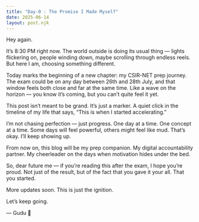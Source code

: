 ```yaml
---
title: "Day-0 : The Promise I Made Myself"
date: 2025-06-14
layout: post.njk
---
```

Hey again.

It’s 8:30 PM right now. The world outside is doing its usual thing — lights flickering on, people winding down, maybe scrolling through endless reels. But here I am, choosing something different.

Today marks the beginning of a new chapter: my CSIR-NET prep journey. The exam could be on any day between 26th and 28th July, and that window feels both close and far at the same time. Like a wave on the horizon — you know it’s coming, but you can’t quite feel it yet.

This post isn’t meant to be grand. It’s just a marker. A quiet click in the timeline of my life that says, “This is when I started accelerating.”

I’m not chasing perfection — just progress. One day at a time. One concept at a time. Some days will feel powerful, others might feel like mud. That’s okay. I’ll keep showing up.

From now on, this blog will be my prep companion. My digital accountability partner. My cheerleader on the days when motivation hides under the bed.

So, dear future me — if you’re reading this after the exam, I hope you’re proud. Not just of the result, but of the fact that you gave it your all. That you started.

More updates soon. This is just the ignition.

Let’s keep going.

— Gudu 🚀

